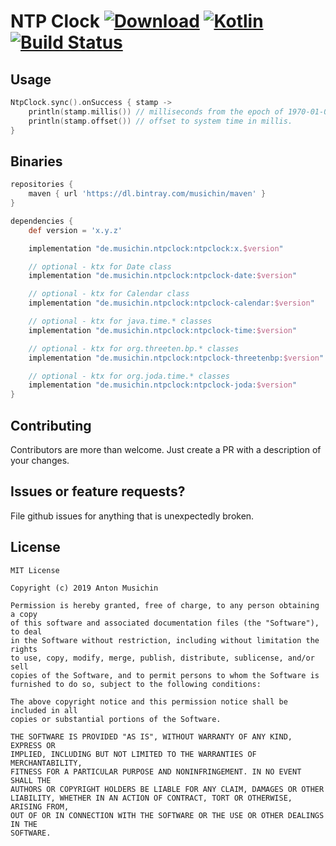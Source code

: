 # NTP Clock [ ![Download](https://api.bintray.com/packages/musichin/maven/NtpClock/images/download.svg)](https://bintray.com/musichin/maven/NtpClock/_latestVersion) [![Kotlin](https://img.shields.io/badge/Kotlin-1.3.41-blue.svg)](http://kotlinlang.org) [![Build Status](https://travis-ci.org/musichin/NtpClock.svg?branch=master)](https://travis-ci.org/musichin/NtpClock)

## Usage
```kotlin
NtpClock.sync().onSuccess { stamp ->
    println(stamp.millis()) // milliseconds from the epoch of 1970-01-01T00:00:00Z.
    println(stamp.offset()) // offset to system time in millis.
}
```

## Binaries
```groovy
repositories {
    maven { url 'https://dl.bintray.com/musichin/maven' }
}

dependencies {
    def version = 'x.y.z'

    implementation "de.musichin.ntpclock:ntpclock:x.$version"

    // optional - ktx for Date class
    implementation "de.musichin.ntpclock:ntpclock-date:$version"

    // optional - ktx for Calendar class
    implementation "de.musichin.ntpclock:ntpclock-calendar:$version"

    // optional - ktx for java.time.* classes
    implementation "de.musichin.ntpclock:ntpclock-time:$version"

    // optional - ktx for org.threeten.bp.* classes
    implementation "de.musichin.ntpclock:ntpclock-threetenbp:$version"

    // optional - ktx for org.joda.time.* classes
    implementation "de.musichin.ntpclock:ntpclock-joda:$version"
}
```

## Contributing
Contributors are more than welcome. Just create a PR with a description of your changes.

## Issues or feature requests?
File github issues for anything that is unexpectedly broken.

## License

    MIT License

    Copyright (c) 2019 Anton Musichin

    Permission is hereby granted, free of charge, to any person obtaining a copy
    of this software and associated documentation files (the "Software"), to deal
    in the Software without restriction, including without limitation the rights
    to use, copy, modify, merge, publish, distribute, sublicense, and/or sell
    copies of the Software, and to permit persons to whom the Software is
    furnished to do so, subject to the following conditions:

    The above copyright notice and this permission notice shall be included in all
    copies or substantial portions of the Software.

    THE SOFTWARE IS PROVIDED "AS IS", WITHOUT WARRANTY OF ANY KIND, EXPRESS OR
    IMPLIED, INCLUDING BUT NOT LIMITED TO THE WARRANTIES OF MERCHANTABILITY,
    FITNESS FOR A PARTICULAR PURPOSE AND NONINFRINGEMENT. IN NO EVENT SHALL THE
    AUTHORS OR COPYRIGHT HOLDERS BE LIABLE FOR ANY CLAIM, DAMAGES OR OTHER
    LIABILITY, WHETHER IN AN ACTION OF CONTRACT, TORT OR OTHERWISE, ARISING FROM,
    OUT OF OR IN CONNECTION WITH THE SOFTWARE OR THE USE OR OTHER DEALINGS IN THE
    SOFTWARE.
